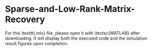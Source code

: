 # Sparse-and-Low-Rank-Matrix-Recovery

For this \texttt{.mlx} file, please open it with \textsc{MATLAB} after downloading. It will display both the executed code and the simulation result figures upon completion.
